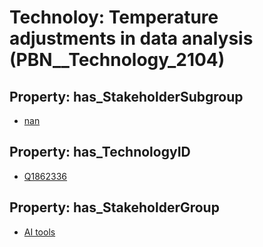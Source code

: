# Technoloy: __Temperature adjustments in data analysis__ (PBN__Technology_2104)

## Property: has_StakeholderSubgroup

* [nan](PBN__TechSubgroup_7)

## Property: has_TechnologyID

* [Q1862336](Q1862336)

## Property: has_StakeholderGroup

* [AI tools](PBN__TechGroup_0)

